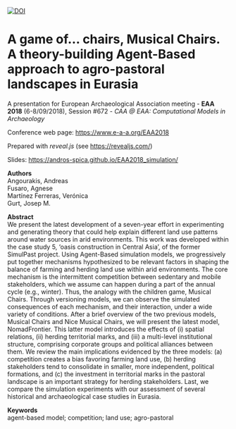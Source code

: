 [![DOI](https://zenodo.org/badge/147084889.svg)](https://zenodo.org/badge/latestdoi/147084889)

# A game of… chairs, Musical Chairs. A theory-building Agent-Based approach to agro-pastoral landscapes in Eurasia

A presentation for European Archaeological Association meeting - **EAA 2018** (6-8/09/2018), Session #672 - *CAA @ EAA: Computational Models in Archaeology*

Conference web page: https://www.e-a-a.org/EAA2018

Prepared with *reveal.js* (see https://revealjs.com/)

Slides: https://andros-spica.github.io/EAA2018_simulation/

**Authors**  
Angourakis, Andreas  
Fusaro, Agnese  
Martínez Ferreras, Verónica  
Gurt, Josep M.

**Abstract**  
We present the latest development of a seven-year effort in experimenting and generating theory that could help explain different land use patterns around water sources in arid environments. This work was developed within the case study 5, ‘oasis construction in Central Asia’, of the former SimulPast project. Using Agent-Based simulation models, we progressively put together mechanisms hypothesized to be relevant factors in shaping the balance of farming and herding land use within arid environments. The core mechanism is the intermittent competition between sedentary and mobile stakeholders, which we assume can happen during a part of the annual cycle (e.g., winter). Thus, the analogy with the children game, Musical Chairs. Through versioning models, we can observe the simulated consequences of each mechanism, and their interaction, under a wide variety of conditions.
After a brief overview of the two previous models, Musical Chairs and Nice Musical Chairs, we will present the latest model, NomadFrontier. This latter model introduces the effects of (i) spatial relations, (ii) herding territorial marks, and (iii) a multi-level institutional structure, comprising corporate groups and political alliances between them. We review the main implications evidenced by the three models: (a) competition creates a bias favoring farming land use, (b) herding stakeholders tend to consolidate in smaller, more independent, political formations, and (c) the investment in territorial marks in the pastoral landscape is an important strategy for herding stakeholders. Last, we compare the simulation experiments with our assessment of several historical and archaeological case studies in Eurasia.  

**Keywords**  
agent-based model; competition; land use; agro-pastoral
